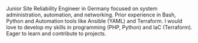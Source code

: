 Junior Site Reliability Engineer in Germany focused on system administration, automation, and networking.  Prior experience in Bash, Python and Automation tools like Ansible (YAML) and Terraform.
I would love to develop my skills in programming (PHP, Python) and IaC (Terraform). Eager to learn and contribute to projects.
